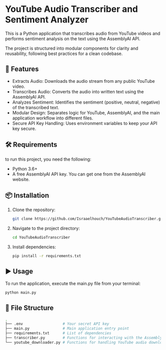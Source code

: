 # YouTube Audio Transcriber and Sentiment Analyzer

This is a Python application that transcribes audio from YouTube videos and performs sentiment analysis on the text using the AssemblyAI API.

The project is structured into modular components for clarity and reusability, following best practices for a clean codebase.

## 🚀 Features

- Extracts Audio: Downloads the audio stream from any public YouTube video.
- Transcribes Audio: Converts the audio into written text using the AssemblyAI API.
- Analyzes Sentiment: Identifies the sentiment (positive, neutral, negative) of the transcribed text.
- Modular Design: Separates logic for YouTube, AssemblyAI, and the main application workflow into different files.
- Secure API Key Handling: Uses environment variables to keep your API key secure.

## 🛠️ Requirements

to run this project, you need the following:
- Python 3.6+
- A free AssemblyAI API key. You can get one from the AssemblyAI website.

## 📦 Installation

1.  Clone the repository:
    ```bash
    git clone https://github.com/Israaelhouch/YouTubeAudioTranscriber.git
    ```
2.  Navigate to the project directory:
    ```bash
    cd YouTubeAudioTranscriber
    ```
3.  Install dependencies:
    ```bash
    pip install -r requirements.txt
    ```

## ▶️ Usage

To run the application, execute the main.py file from your terminal:

```bash
python main.py
```
## 📂 File Structure
```bash
.
├── .env                  # Your secret API key
├── main.py               # Main application entry point
├── requirements.txt      # List of dependencies
├── transcriber.py        # Functions for interacting with the AssemblyAI API
└── youtube_downloader.py # Functions for handling YouTube audio downloads
```

